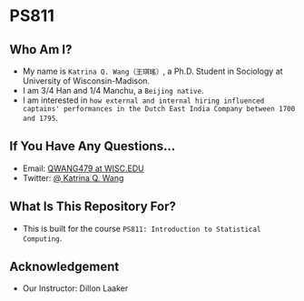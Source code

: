 # PS811

## Who Am I?
* My name is `Katrina Q. Wang（王琪瑤）`, a Ph.D. Student in Sociology at University of Wisconsin-Madison.
* I am 3/4 Han and 1/4 Manchu, a `Beijing native`.
* I am interested in `how external and internal hiring influenced captains' performances in the Dutch East India Company between 1700 and 1795`.

## If You Have Any Questions...
* Email: [QWANG479 at WISC.EDU](qwang479@wisc.edu)
* Twitter: [\@ Katrina Q. Wang](https://twitter.com/KatrinaQWang2)

## What Is This Repository For?
* This is built for the course `PS811: Introduction to Statistical Computing`.

## Acknowledgement
* Our Instructor: Dillon Laaker
